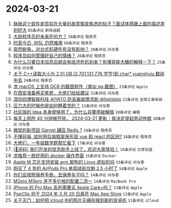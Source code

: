 # 2024-03-21

1. [脉脉这个软件是否存在大量的故意贩卖焦虑的帖子？面试体感跟上面的描述差别好大](https://www.v2ex.com/t/1025598) `65条评论` `职场话题`
1. [大龄程序员的未来在何方？](https://www.v2ex.com/t/1025597) `58条评论` `程序员`
1. [时至今日, WSL 仍然难用](https://www.v2ex.com/t/1025657) `58条评论` `程序员`
1. [突然断电，对台式机硬件有没有影响？](https://www.v2ex.com/t/1025636) `28条评论` `问与答`
1. [程序员如何管理好自己的情绪？](https://www.v2ex.com/t/1025616) `26条评论` `程序员`
1. [为什么只要日本加息后就会有经济危机到来？有懂哥能大概的解释一下？](https://www.v2ex.com/t/1025612) `25条评论` `问与答`
1. [关于 C++读取大小为 2.51 GB (2,701,131,776 字节)到 char* yuanshuju 数组中去](https://www.v2ex.com/t/1025635) `24条评论` `程序员`
1. [求 macOS 上支持 OCR 的截图软件（类似 qq 截图）](https://www.v2ex.com/t/1025602) `23条评论` `Apple`
1. [在西安准备再买套房，大佬们给给建议](https://www.v2ex.com/t/1025667) `22条评论` `问与答`
1. [深圳四博智联科技 AIYATO 防丢器故障求助 @liqinliqin](https://www.v2ex.com/t/1025651) `22条评论` `全球工单系统`
1. [压力大的时候你是如何睡着觉的？](https://www.v2ex.com/t/1025623) `21条评论` `问与答`
1. [社区版的 Idea 本身就够用了，为什么非要用破解版](https://www.v2ex.com/t/1025675) `20条评论` `编程`
1. [每天上厕所 40 分钟被开除， 2024-03-21 更新：我决定提起劳动仲裁](https://www.v2ex.com/t/1025658) `20条评论` `问与答`
1. [微软的新项目 Garnet 碾压 Redis ?](https://www.v2ex.com/t/1025596) `19条评论` `程序员`
1. [不懂前端, 如何用后端框架来形容 vue 和 react 的区别?](https://www.v2ex.com/t/1025662) `18条评论` `程序员`
1. [大佬们，一年级数学题帮忙看下](https://www.v2ex.com/t/1025703) `17条评论` `问与答`
1. [[🎁送码] 我们开发的信息助手上线了，欢迎大家体验！](https://www.v2ex.com/t/1025672) `16条评论` `分享创造`
1. [求推荐一款好用的 docker 操作界面](https://www.v2ex.com/t/1025630) `15条评论` `Docker`
1. [Apple M 芯片支持安装 arm 架构的 Linux 虚拟机吗](https://www.v2ex.com/t/1025605) `15条评论` `问与答`
1. [购买了 4 年的 AirPods Pro 单耳续航仅剩 2.5 小时了](https://www.v2ex.com/t/1025681) `14条评论` `Apple`
1. [你们会按照保养手册，去保养车子吗？](https://www.v2ex.com/t/1025639) `14条评论` `问与答`
1. [M2pro M3pro 差不多价格的配置二选一](https://www.v2ex.com/t/1025627) `14条评论` `MacBook Pro`
1. [iPhone 的 Pro Max 系列需要买 Apple Care+吗？](https://www.v2ex.com/t/1025669) `13条评论` `Apple`
1. [PopClip 将于 2024 年 3 月 20 日离开 Mac App Store](https://www.v2ex.com/t/1025629) `12条评论` `Apple`
1. [关于灭门：如何把 icloud 中的照片无痛衔接到新的安卓机](https://www.v2ex.com/t/1025676) `11条评论` `iCloud`
